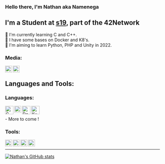 ### Hello there, I'm Nathan aka Namenega

## I'm a Student at [s19], part of the 42Network
🔸 I'm currently learning C and C++. <br />
🔸 I have some bases on Docker and K8's. <br />
🔸 I'm aiming to learn Python, PHP and Unity in 2022. <br />

### Media:

[<img align="left" alt="LinkedIn" width="22px" src="https://www.presse-citron.net/app/uploads/2020/06/linkedin-logo.jpg" />][LinkedIn]
[<img align="left" alt="Github" width="22px" src="https://github.githubassets.com/images/modules/logos_page/GitHub-Mark.png" />][Github]


<br />

<!-- Languages && Tools START-->

## Languages and Tools:

### Languages:

<img align="left" alt="C" width="27px" src="https://cms-informatic.com/wp-content/uploads/2020/01/logo-langage-C.png" />
<img align="left" alt="C++" width="22px" src="https://upload.wikimedia.org/wikipedia/commons/thumb/1/18/ISO_C%2B%2B_Logo.svg/800px-ISO_C%2B%2B_Logo.svg.png" />
<img align="left" alt="Docker" width="27px" src="https://cdn.iconscout.com/icon/free/png-256/docker-2752207-2285024.png" />
<img align="left" alt="Kubernetes" width="27px" src="https://miro.medium.com/max/800/1*WpKHLIDsJZgWKJe-SkOtcg.png" />
<br />
<br />
- More to come !

### Tools:

<img align="left" alt="VSC" width="22px" src="https://noblinkyblinkycom.files.wordpress.com/2017/09/vsc-logo.png" />
<img align="left" alt="VIM" width="22px" src="https://e1.pngegg.com/pngimages/507/509/png-clipart-logo-linux-vim-editeur-de-texte-unix-commande-code-visual-studio-atom-editeur-de-code-source.png" />
<img align="left" alt="Linux" width="22px" src="https://www.qcmquiz.com/images/Linux_logo.png" />
<img align="left" alt="Apple" width="22px" src="https://upload.wikimedia.org/wikipedia/commons/thumb/7/74/Apple_logo_dark_grey.svg/1724px-Apple_logo_dark_grey.svg.png" />
<br />
<!-- Languages && Tools END -->

---

[![Nathan's GitHub stats](https://github-readme-stats.vercel.app/api?username=namenega)](https://github.com/anuraghazra/github-readme-stats)

[s19]: https://www.s19.be/
[LinkedIn]:	https://www.linkedin.com/in/nathan-menegalli-16a501223/
[Github]:	https://github.com/Namenega
